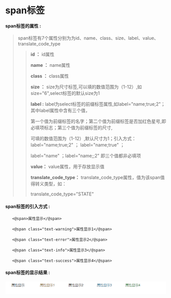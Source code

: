 # span**标签**

#### span**标签的属性 :**

> span标签有7个属性分别为为id、name、class、size、label、value、translate_code_type
>
> > **id ：** id属性
> >
> > **name ：** name属性
> >
> > **class ：** class属性
>>
> > **size ：** size为尺寸标签,可以填的数值范围为（1-12）,如size="6",select标签的默认size为1
> >
> > **label :** label为select标签的前缀标签属性,如label="name;true;2"；其中label属性中含有三个值，
> >
> > 第一个值为前缀标签的名字；第二个值为前缀标签是否加红色星号,即必填项标志；第三个值为前缀标签的尺寸,
> >
> > 可填的数值范围为（1-12）,默认尺寸为1；引入方式：label="name;true;2" ； label="name;true" ；
> >
> > label="name" ；label="name;;2" 即三个值都非必填项
> >
> > **value：** value属性，用于存放显示值
>>
> > **translate\_code\_type：** translate\_code\_type属性，值为该span值得转义类型，如：
>>
>>translate\_code\_type="STATE"






#### span标签的引入方式 :

```
   <@span>属性显示</@span>
    
   <@span class="text-warning">属性显示1</@span>

   <@span class="text-error">属性显示2</@span>

   <@span class="text-info">属性显示3</@span>

   <@span class="text-success">属性显示4</@span>
```
#### span标签的显示结果 :

![](/assets/span.png)


